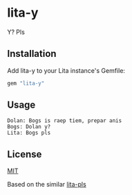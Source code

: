 # lita-y

Y? Pls

## Installation

Add lita-y to your Lita instance's Gemfile:

``` ruby
gem "lita-y"
```

## Usage

```
Dolan: Bogs is raep tiem, prepar anis
Bogs: Dolan y?
Lita: Bogs pls
```

## License

[MIT](http://opensource.org/licenses/MIT)

Based on the similar [lita-pls](https://github.com/jimmycuadra/lita-pls)
